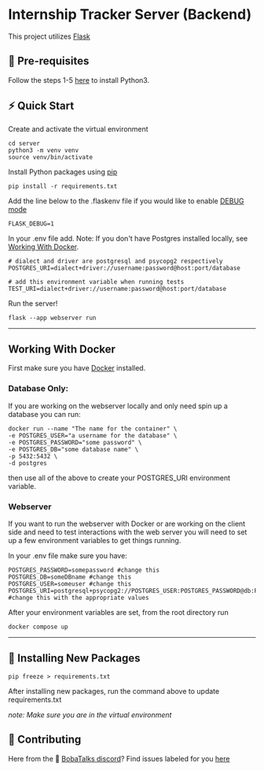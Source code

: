 # Internship Tracker Server (Backend)

This project utilizes [Flask](https://flask.palletsprojects.com/en/2.2.x/) 

## :orange_book: Pre-requisites

Follow the steps 1-5 [here](https://phoenixnap.com/kb/how-to-install-python-3-windows) to install Python3.

## :zap: Quick Start

Create and activate the virtual environment

```shell
cd server
python3 -m venv venv
source venv/bin/activate
```

Install Python packages using [pip](https://pypi.org/project/pip/)

```shell
pip install -r requirements.txt
```

Add the line below to the .flaskenv file if you would like to enable [DEBUG mode](https://flask.palletsprojects.com/en/2.2.x/quickstart/#:~:text=Debug%20Mode,error%20occurs%20during%20a%20request.)

```shell
FLASK_DEBUG=1
```
In your .env file add. Note: If you don't have Postgres installed locally, see [Working With Docker](#Working-With-Docker).
```shell
# dialect and driver are postgresql and psycopg2 respectively
POSTGRES_URI=dialect+driver://username:password@host:port/database

# add this environment variable when running tests
TEST_URI=dialect+driver://username:password@host:port/database
```

Run the server!

```shell
flask --app webserver run
```

<hr>

## Working With Docker

First make sure you have [Docker](https://docs.docker.com/engine/install/) installed.

### Database Only:

If you are working on the webserver locally and only need spin up a database you can run:
```shell
docker run --name "The name for the container" \
-e POSTGRES_USER="a username for the database" \
-e POSTGRES_PASSWORD="some password" \
-e POSTGRES_DB="some database name" \
-p 5432:5432 \
-d postgres
```
then use all of the above to create your POSTGRES_URI environment variable.

### Webserver
If you want to run the webserver with Docker or are working on the client side and need to test interactions with the web server you will need to set up a few environment variables to get things running. 

In your .env file make sure you have:
```shell
POSTGRES_PASSWORD=somepassword #change this
POSTGRES_DB=someDBname #change this
POSTGRES_USER=someuser #change this
POSTGRES_URI=postgresql+psycopg2://POSTGRES_USER:POSTGRES_PASSWORD@db:PORT/POSTGRES_DB #change this with the appropriate values
```
After your environment variables are set, from the root directory run
```shell
docker compose up
```
<hr>

## :open_file_folder: Installing New Packages

```shell
pip freeze > requirements.txt
```

After installing new packages, run the command above to update requirements.txt

_note: Make sure you are in the virtual environment_

## :handshake: Contributing

Here from the :bubble_tea: [BobaTalks discord](https://discord.gg/bobatalks)? Find issues labeled for you [here](https://github.com/BobaTalks/internship-tracker/issues)

